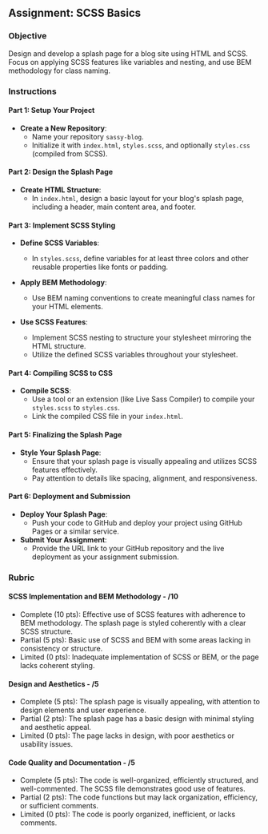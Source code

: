 ## Assignment: SCSS Basics

### Objective

Design and develop a splash page for a blog site using HTML and SCSS. Focus on applying SCSS features like variables and nesting, and use BEM methodology for class naming.

### Instructions

#### Part 1: Setup Your Project

- **Create a New Repository**:
  - Name your repository `sassy-blog`.
  - Initialize it with `index.html`, `styles.scss`, and optionally `styles.css` (compiled from SCSS).

#### Part 2: Design the Splash Page

- **Create HTML Structure**:
  - In `index.html`, design a basic layout for your blog's splash page, including a header, main content area, and footer.

#### Part 3: Implement SCSS Styling

- **Define SCSS Variables**:

  - In `styles.scss`, define variables for at least three colors and other reusable properties like fonts or padding.

- **Apply BEM Methodology**:

  - Use BEM naming conventions to create meaningful class names for your HTML elements.

- **Use SCSS Features**:
  - Implement SCSS nesting to structure your stylesheet mirroring the HTML structure.
  - Utilize the defined SCSS variables throughout your stylesheet.

#### Part 4: Compiling SCSS to CSS

- **Compile SCSS**:
  - Use a tool or an extension (like Live Sass Compiler) to compile your `styles.scss` to `styles.css`.
  - Link the compiled CSS file in your `index.html`.

#### Part 5: Finalizing the Splash Page

- **Style Your Splash Page**:
  - Ensure that your splash page is visually appealing and utilizes SCSS features effectively.
  - Pay attention to details like spacing, alignment, and responsiveness.

#### Part 6: Deployment and Submission

- **Deploy Your Splash Page**:
  - Push your code to GitHub and deploy your project using GitHub Pages or a similar service.
- **Submit Your Assignment**:
  - Provide the URL link to your GitHub repository and the live deployment as your assignment submission.

### Rubric

#### SCSS Implementation and BEM Methodology - /10

- Complete (10 pts): Effective use of SCSS features with adherence to BEM methodology. The splash page is styled coherently with a clear SCSS structure.
- Partial (5 pts): Basic use of SCSS and BEM with some areas lacking in consistency or structure.
- Limited (0 pts): Inadequate implementation of SCSS or BEM, or the page lacks coherent styling.

#### Design and Aesthetics - /5

- Complete (5 pts): The splash page is visually appealing, with attention to design elements and user experience.
- Partial (2 pts): The splash page has a basic design with minimal styling and aesthetic appeal.
- Limited (0 pts): The page lacks in design, with poor aesthetics or usability issues.

#### Code Quality and Documentation - /5

- Complete (5 pts): The code is well-organized, efficiently structured, and well-commented. The SCSS file demonstrates good use of features.
- Partial (2 pts): The code functions but may lack organization, efficiency, or sufficient comments.
- Limited (0 pts): The code is poorly organized, inefficient, or lacks comments.
